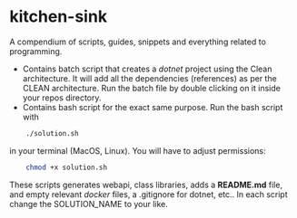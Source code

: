 # kitchen-sink
A compendium of scripts, guides, snippets and everything related to programming.

- Contains batch script that creates a *dotnet* project using the Clean architecture. It will add all the dependencies (references) as per the CLEAN architecture. Run the batch file by double clicking on it inside your repos directory.
- Contains bash script for the exact same purpose. Run the bash script with
```bash
	./solution.sh
```
in your terminal (MacOS, Linux). You will have to adjust permissions:
```bash
	chmod +x solution.sh
```

These scripts generates webapi, class libraries, adds a **README.md** file, and empty relevant *docker* files, a .gitignore for dotnet, etc..
In each script change the SOLUTION_NAME to your like.
